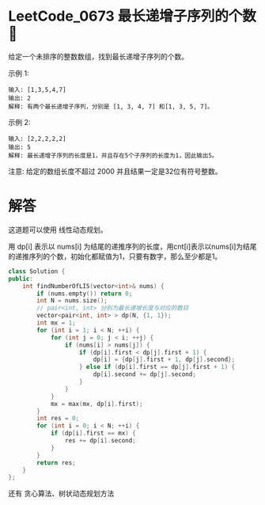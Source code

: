 # LeetCode_0673 最长递增子序列的个数 🚧

给定一个未排序的整数数组，找到最长递增子序列的个数。

示例 1:
```
输入: [1,3,5,4,7]
输出: 2
解释: 有两个最长递增子序列，分别是 [1, 3, 4, 7] 和[1, 3, 5, 7]。
```
示例 2:
```
输入: [2,2,2,2,2]
输出: 5
解释: 最长递增子序列的长度是1，并且存在5个子序列的长度为1，因此输出5。
```
注意: 给定的数组长度不超过 2000 并且结果一定是32位有符号整数。


# 解答

这道题可以使用 线性动态规划。

用 dp[i] 表示以 nums[i] 为结尾的递推序列的长度，用cnt[i]表示以nums[i]为结尾的递推序列的个数，初始化都赋值为1，只要有数字，那么至少都是1。





```C++
class Solution {
public:
    int findNumberOfLIS(vector<int>& nums) {
        if (nums.empty()) return 0;
        int N = nums.size();
        // pair<int, int> 分别为最长递增长度与对应的数目
        vector<pair<int, int> > dp(N, {1, 1});
        int mx = 1;
        for (int i = 1; i < N; ++i) {
            for (int j = 0; j < i; ++j) {
                if (nums[i] > nums[j]) {
                    if (dp[i].first < dp[j].first + 1) {
                        dp[i] = {dp[j].first + 1, dp[j].second};
                    } else if (dp[i].first == dp[j].first + 1) {
                        dp[i].second += dp[j].second;
                    }
                }
            }
            mx = max(mx, dp[i].first);
        }
        int res = 0;
        for (int i = 0; i < N; ++i) {
            if (dp[i].first == mx) {
                res += dp[i].second;
            }
        }
        return res;
    }
};

```



还有 贪心算法、树状动态规划方法

